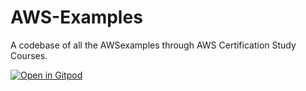 # AWS-Examples
A codebase of all the AWSexamples through AWS Certification Study Courses.

[![Open in Gitpod](https://gitpod.io/button/open-in-gitpod.svg)](https://gitpod.io/#https://github.com/你的帳號/你的repo)

